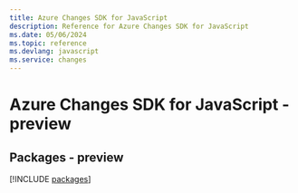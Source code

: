 ```yaml
---
title: Azure Changes SDK for JavaScript
description: Reference for Azure Changes SDK for JavaScript
ms.date: 05/06/2024
ms.topic: reference
ms.devlang: javascript
ms.service: changes
---
```

# Azure Changes SDK for JavaScript - preview
## Packages - preview
[!INCLUDE [packages](changes-index.md)]